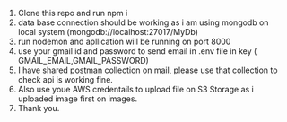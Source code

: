 1. Clone this repo and run npm i 
2. data base connection should be working as i am using mongodb on local system (mongodb://localhost:27017/MyDb)
3. run nodemon and apllication will be running on port 8000
4. use your gmail id and password to send email in .env file in key ( GMAIL_EMAIL,GMAIL_PASSWORD)
5. I have shared postman collection on mail, please use that collection to check api is working fine.
6. Also use youe AWS credentails to upload file on S3 Storage as i uploaded image first on images.
7. Thank you.
